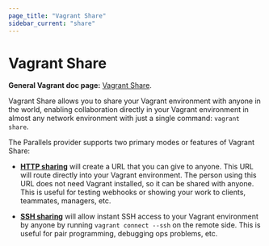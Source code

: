 ```yaml
---
page_title: "Vagrant Share"
sidebar_current: "share"
---
```


# Vagrant Share

**General Vagrant doc page:** [Vagrant Share](https://www.vagrantup.com/docs/share/index.html).

Vagrant Share allows you to share your Vagrant environment with anyone in the
world, enabling collaboration directly in your Vagrant environment in almost any
network environment with just a single command: `vagrant share`.

The Parallels provider supports two primary modes or features of Vagrant Share:

* [**HTTP sharing**](https://www.vagrantup.com/docs/share/http.html) will create a
URL that you can give to anyone. This URL will route directly into your Vagrant
environment. The person using this URL does not need Vagrant installed, so it
can be shared with anyone. This is useful for testing webhooks or showing your
work to clients, teammates, managers, etc.

* [**SSH sharing**](https://www.vagrantup.com/docs/share/ssh.html) will allow
instant SSH access to your Vagrant environment by anyone by running `vagrant
connect --ssh` on the remote side. This is useful for pair programming,
debugging ops problems, etc.
